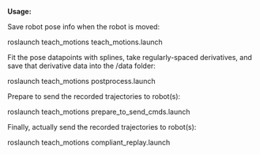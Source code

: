 **Usage:**

Save robot pose info when the robot is moved:

roslaunch teach_motions teach_motions.launch

Fit the pose datapoints with splines, take regularly-spaced derivatives, and save that derivative data into the /data folder:

roslaunch teach_motions postprocess.launch

Prepare to send the recorded trajectories to robot(s):

roslaunch teach_motions prepare_to_send_cmds.launch

Finally, actually send the recorded trajectories to robot(s):

roslaunch teach_motions compliant_replay.launch
